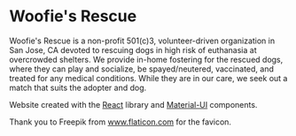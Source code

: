 # Woofie's Rescue
Woofie's Rescue is a non-profit 501(c)3, volunteer-driven organization
in San Jose, CA devoted to rescuing dogs in high risk of euthanasia at
overcrowded shelters. We provide in-home fostering for the rescued dogs,
where they can play and socialize, be spayed/neutered, vaccinated, and
treated for any medical conditions. While they are in our care, we seek
out a match that suits the adopter and dog.

Website created with the [React](https://reactjs.org/) library
and [Material-UI](https://material-ui.com/) components.

Thank you to Freepik from www.flaticon.com for the favicon.
